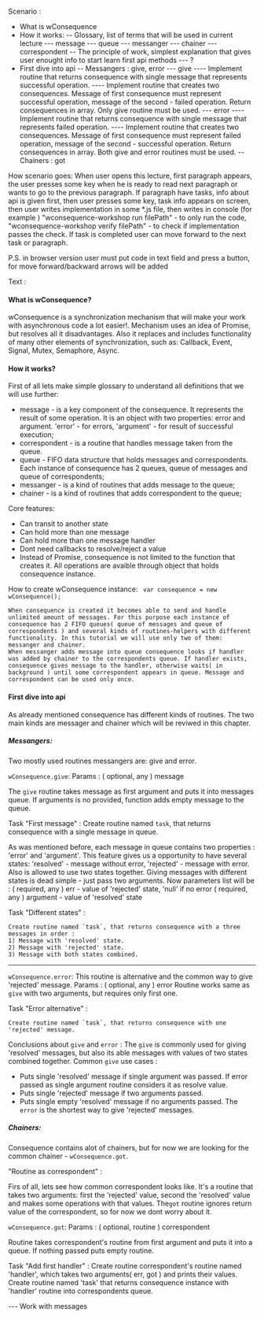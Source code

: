 Scenario :
- What is wConsequence
- How it works:
 -- Glossary, list of terms that will be used in current lecture
    --- message
    --- queue
    --- messanger
    --- chainer
    --- correspondent
 -- The principle of work, simplest explanation that gives user enought info to start learn first api methods
    --- ?
- First dive into api
 -- Messangers : give, error
    --- give
        ---- Implement routine that returns consequence with single message that represents successful operation.
        ---- Implement routine that creates two consequences. Message of first consequence must represent successful operation, message of the second - failed operation. Return consequences in array. Only give routine must be used.
    --- error
        ---- Implement routine that returns consequence with single message that represents failed operation.
        ---- Implement routine that creates two consequences. Message of first consequence must represent failed operation, message of the second - successful operation. Return consequences in array. Both give and error routines must be used.
 -- Chainers :  got



How scenario goes:
When user opens this lecture, first paragraph appears, the user presses some key when he is ready to read next paragraph or wants to go to the previous paragraph.
If paragraph have tasks, info about api is given first, then user presses some key, task info appears on screen,
then user writes implementation in some *.js file, then writes in console (for example ) "wconsequence-workshop run filePath" -
to only run the code,  "wconsequence-workshop verify filePath" - to check if implementation passes the check.
If task is completed user can move forward to the next task or paragraph.

P.S. in browser version user must put code in text field and press a button, for move forward/backward arrows will be added



Text :

#### What is wConsequence?
wConsequence is a synchronization mechanism that will make your work with asynchronous code a lot easier!. Mechanism uses an idea of Promise, but resolves all it disadvantages. Also it replaces and includes functionality of many other elements of synchronization, such as: Callback, Event, Signal, Mutex, Semaphore, Async.

#### How it works?
 First of all lets make simple glossary to understand all definitions that we will use further:
 * message - is a key component of the consequence. It represents the result of some operation.
   It is an object with two properties: error and argument. 'error' - for errors, 'argument' - for result of successful execution;
 * correspondent - is a routine that handles message taken from the queue.
 * queue - FIFO data structure that holds messages and correspondents. Each instance of consequence has 2 queues, queue of messages and queue of correspondents;
 * messanger - is a kind of routines that adds message to the queue;
 * chainer - is a kind of routines that adds correspondent to the queue;

 Core features:
- Can transit to another state
- Can hold more than one message
- Can hold more than one message handler
- Dont need callbacks to resolve/reject a value
- Instead of Promise, consequence is not limited to the function that creates it. All operations are avaible through object that holds consequence instance.

How to  create wConsequence instance:
``` var consequence = new wConsequence();```

    When consequence is created it becomes able to send and handle unlimited amount of messages. For this purpose each instance of consequence has 2 FIFO queues( queue of messages and queue of correspondents ) and several kinds of routines-helpers with different functionality. In this tutorial we will use only two of them: messanger and chainer.
    When messanger adds message into queue consequence looks if handler was added by chainer to the correspondents queue. If handler exists, consequence gives message to the handler, otherwise waits( in background ) until some correspondent appears in queue. Message and correspondent can be used only once.
#### First dive into api

As already mentioned consequence has different kinds of routines. The two main kinds are messager and chainer which will be reviwed in this chapter.

##### Messangers:

 Two mostly used routines messangers are: give and error.

`wConsequence.give`:
Params : ( optional, any ) message

The `give` routine takes message as first argument and puts it into messages queue. If arguments is no provided, function adds empty
message to the queue.

Task "First message" :
    Create routine named `task`, that returns consequence with a single message in queue.

 As was mentioned before, each message in queue contains two properties : 'error' and 'argument'. This feature gives us a opportunity to have several states: 'resolved' - message without error, 'rejected' - message with error. Also is allowed to use two states together.
 Giving messages with different states is dead simple - just pass two arguments.
 Now parameters list will be :
    ( required, any ) err - value of 'rejected' state, 'null' if no error
    ( required, any ) argument - value of 'resolved' state

Task "Different states" :

    Create routine named `task`, that returns consequence with a three messages in order :
    1) Message with 'resolved' state.
    2) Message with 'rejected' state.
    3) Message with both states combined.

---------------

`wConsequence.error`:
This routine is alternative and the common way to give 'rejected' message.
Params : ( optional, any ) error
Routine works same as `give` with two arguments, but requires only first one.

Task "Error alternative" :

    Create routine named `task`, that returns consequence with one 'rejected' message.

Conclusions about `give` and `error` :
The `give` is commonly used for giving 'resolved' messages, but also its able messages with values of two states combined together.
Common `give` use cases :
 - Puts single 'resolved' message if single argument was passed. If error passed as single argument routine considers it as resolve value.
 - Puts single 'rejected' message if two arguments passed.
 - Puts single empty 'resolved' message if no arguments passed.
The `error` is the shortest way to give 'rejected' messages.

##### Chainers:

Consequence contains alot of chainers, but for now we are looking for the common chainer - `wConsequence.got`.

"Routine as correspondent" :

Firs of all, lets see how common correspondent looks like.
It's a routine that takes two arguments: first the 'rejected' value, second the 'resolved' value and makes some operations with that values. The`got` routine ignores return value of the correspondent, so for now we dont worry about it.

`wConsequence.got`:
Params : ( optional, routine ) correspondent

Routine takes correspondent's routine from first argument and puts it into a queue. If nothing passed puts empty routine.

Task "Add first handler" :
    Create routine correspondent's routine named 'handler', which takes two arguments( err, got ) and prints their values.
    Create routine named 'task' that returns consequence instance with 'handler' routine into correspondents queue.


--- Work with messages









